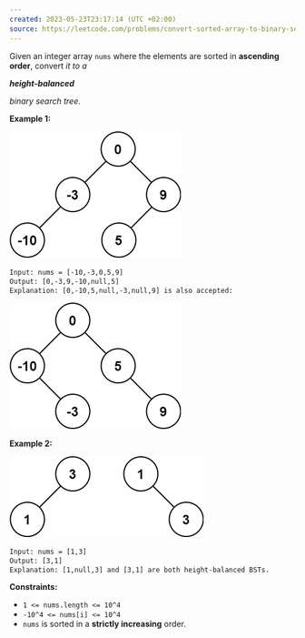 ```yaml
---
created: 2023-05-23T23:17:14 (UTC +02:00)
source: https://leetcode.com/problems/convert-sorted-array-to-binary-search-tree/?envType=study-plan&id=level-2
---
```

Given an integer array `nums` where the elements are sorted in **ascending order**, convert _it to a_

**_height-balanced_**

_binary search tree_.

**Example 1:**

![img.png](img.png)

```
Input: nums = [-10,-3,0,5,9]
Output: [0,-3,9,-10,null,5]
Explanation: [0,-10,5,null,-3,null,9] is also accepted:
```

![img_2.png](img_2.png)

**Example 2:**

![img_3.png](img_3.png)

```
Input: nums = [1,3]
Output: [3,1]
Explanation: [1,null,3] and [3,1] are both height-balanced BSTs.

```

**Constraints:**

-   `1 <= nums.length <= 10^4`
-   `-10^4 <= nums[i] <= 10^4`
-   `nums` is sorted in a **strictly increasing** order.
